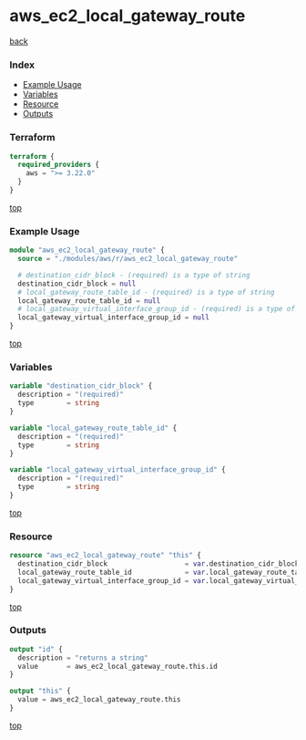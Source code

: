 # aws_ec2_local_gateway_route

[back](../aws.md)

### Index

- [Example Usage](#example-usage)
- [Variables](#variables)
- [Resource](#resource)
- [Outputs](#outputs)

### Terraform

```terraform
terraform {
  required_providers {
    aws = ">= 3.22.0"
  }
}
```

[top](#index)

### Example Usage

```terraform
module "aws_ec2_local_gateway_route" {
  source = "./modules/aws/r/aws_ec2_local_gateway_route"

  # destination_cidr_block - (required) is a type of string
  destination_cidr_block = null
  # local_gateway_route_table_id - (required) is a type of string
  local_gateway_route_table_id = null
  # local_gateway_virtual_interface_group_id - (required) is a type of string
  local_gateway_virtual_interface_group_id = null
}
```

[top](#index)

### Variables

```terraform
variable "destination_cidr_block" {
  description = "(required)"
  type        = string
}

variable "local_gateway_route_table_id" {
  description = "(required)"
  type        = string
}

variable "local_gateway_virtual_interface_group_id" {
  description = "(required)"
  type        = string
}
```

[top](#index)

### Resource

```terraform
resource "aws_ec2_local_gateway_route" "this" {
  destination_cidr_block                   = var.destination_cidr_block
  local_gateway_route_table_id             = var.local_gateway_route_table_id
  local_gateway_virtual_interface_group_id = var.local_gateway_virtual_interface_group_id
}
```

[top](#index)

### Outputs

```terraform
output "id" {
  description = "returns a string"
  value       = aws_ec2_local_gateway_route.this.id
}

output "this" {
  value = aws_ec2_local_gateway_route.this
}
```

[top](#index)